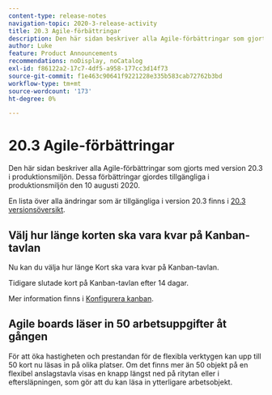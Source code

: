 ```yaml
---
content-type: release-notes
navigation-topic: 2020-3-release-activity
title: 20.3 Agile-förbättringar
description: Den här sidan beskriver alla Agile-förbättringar som gjorts med version 20.3 i produktionsmiljön. Dessa förbättringar gjordes tillgängliga i produktionsmiljön den 10 augusti 2020.
author: Luke
feature: Product Announcements
recommendations: noDisplay, noCatalog
exl-id: f86122a2-17c7-4df5-a958-177cc3d14f73
source-git-commit: f1e463c90641f9221228e335b583cab72762b3bd
workflow-type: tm+mt
source-wordcount: '173'
ht-degree: 0%

---
```


# 20.3 Agile-förbättringar

Den här sidan beskriver alla Agile-förbättringar som gjorts med version 20.3 i produktionsmiljön. Dessa förbättringar gjordes tillgängliga i produktionsmiljön den 10 augusti 2020.

En lista över alla ändringar som är tillgängliga i version 20.3 finns i [20.3 versionsöversikt](../../../product-announcements/product-releases/20.3-release-activity/20-3-release-overview.md).

## Välj hur länge korten ska vara kvar på Kanban-tavlan

Nu kan du välja hur länge Kort ska vara kvar på Kanban-tavlan.

Tidigare slutade kort på Kanban-tavlan efter 14 dagar.

Mer information finns i [Konfigurera kanban](../../../agile/get-started-with-agile-in-workfront/configure-kanban.md).

## Agile boards läser in 50 arbetsuppgifter åt gången

För att öka hastigheten och prestandan för de flexibla verktygen kan upp till 50 kort nu läsas in på olika platser. Om det finns mer än 50 objekt på en flexibel anslagstavla visas en knapp längst ned på ritytan eller i eftersläpningen, som gör att du kan läsa in ytterligare arbetsobjekt.
